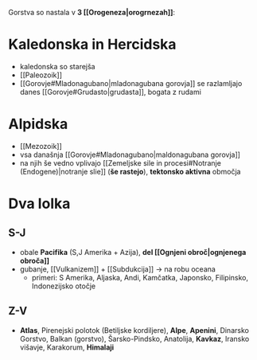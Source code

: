 Gorstva so nastala v **3 [[Orogeneza|orogrnezah]]**:
# Kaledonska in Hercidska
- kaledonska so starejša
- [[Paleozoik]]
- [[Gorovje#Mladonagubano|mladonagubana gorovja]] se razlamljajo danes [[Gorovje#Grudasto|grudasta]], bogata z rudami
# Alpidska
- [[Mezozoik]]
- vsa današnja [[Gorovje#Mladonagubano|maldonagubana gorovja]]
- na njih še vedno vplivajo [[Zemeljske sile in procesi#Notranje (Endogene)|notranje slie]] (**še rastejo**), **tektonsko aktivna** območja

# Dva lolka
## S-J
- obale **Pacifika** (S,J Amerika + Azija), **del [[Ognjeni obroč|ognjenega obroča]]**
- gubanje, [[Vulkanizem]] + [[Subdukcija]] $\rightarrow$ na robu oceana
	- primeri: S Amerika, Aljaska, Andi, Kamčatka, Japonsko, Filipinsko, Indonezijsko otočje
## Z-V
- **Atlas**, Pirenejski polotok (Betiljske kordiljere), **Alpe**, **Apenini**, Dinarsko Gorstvo, Balkan (gorstvo), Šarsko-Pindsko, Anatolija, **Kavkaz**, Iransko višavje, Karakorum, **Himalaji**